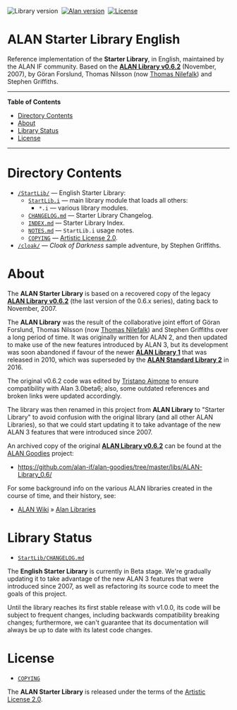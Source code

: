 ![Library version][lib badge]&nbsp;
[![Alan version][alan badge]][alan link]&nbsp;
[![License][license badge]][COPYING]

# ALAN Starter Library English

Reference implementation of the __Starter Library__, in English, maintained by the ALAN IF community.
Based on the __[ALAN Library v0.6.2]__ (November, 2007), by Göran Forslund, Thomas Nilsson (now [Thomas Nilefalk]) and Stephen Griffiths.

-----

**Table of Contents**

<!-- MarkdownTOC autolink="true" bracket="round" autoanchor="false" lowercase="only_ascii" uri_encoding="true" levels="1,2,3" -->

- [Directory Contents](#directory-contents)
- [About](#about)
- [Library Status](#library-status)
- [License](#license)

<!-- /MarkdownTOC -->

-----

# Directory Contents

- [`/StartLib/`][StartLib] — English Starter Library:
    + [`StartLib.i`][StartLib.i] — main library module that loads all others:
        * `*.i` — various library modules.
    + [`CHANGELOG.md`][CHANGELOG.md] — Starter Library Changelog.
    + [`INDEX.md`][INDEX.md] — Starter Library Index.
    + [`NOTES.md`][NOTES.md] — `StartLib.i` usage notes.
    + [`COPYING`][COPYING] — [Artistic License 2.0].
- [`/cloak/`][cloak] — _Cloak of Darkness_ sample adventure, by Stephen Griffiths.


# About

The __ALAN Starter Library__ is based on a recovered copy of the legacy __[ALAN Library v0.6.2]__ (the last version of the 0.6.x series), dating back to November, 2007.

The __ALAN Library__ was the result of the collaborative joint effort of Göran Forslund, Thomas Nilsson (now [Thomas Nilefalk]) and Stephen Griffiths over a long period of time.
It was originally written for ALAN&nbsp;2, and then updated to make use of the new features introduced by ALAN&nbsp;3, but its development was soon abandoned if favour of the newer __[ALAN Library 1]__ that was released in 2010, which was superseded by the __[ALAN Standard Library 2]__ in 2016.

The original v0.6.2 code was edited by [Tristano Ajmone] to ensure compatibility with Alan 3.0beta6; also, some outdated references and broken links were updated accordingly.

The library was then renamed in this project from __ALAN Library__ to "Starter Library" to avoid confusion with the original library (and all other ALAN Libraries), so that we could start updating it to take advantage of the new ALAN&nbsp;3 features that were introduced since 2007.

An archived copy of the original __[ALAN Library v0.6.2]__ can be found at the [ALAN Goodies] project:

- https://github.com/alan-if/alan-goodies/tree/master/libs/ALAN-Library_0.6/

For some background info on the various ALAN libraries created in the course of time, and their history, see:

- [ALAN Wiki] » [Alan Libraries]

# Library Status

- [`StartLib/CHANGELOG.md`][CHANGELOG.md]

The __English Starter Library__ is currently in Beta stage.
We're gradually updating it to take advantage of the new ALAN&nbsp;3 features that were introduced since 2007, as well as refactoring its source code to meet the goals of this project.

Until the library reaches its first stable release with v1.0.0, its code will be subject to frequent changes, including backwards compatibility breaking changes; furthermore, we can't guarantee that its documentation will always be up to date with its latest code changes.

# License

- [`COPYING`][COPYING]

The __ALAN Starter Library__ is released under the terms of the [Artistic License 2.0].

<!-----------------------------------------------------------------------------
                               REFERENCE LINKS
------------------------------------------------------------------------------>

[Artistic License 2.0]: https://opensource.org/licenses/Artistic-2.0 "View the Artistic License 2.0 at Open Source Initiative"

[ALAN Goodies]: https://github.com/alan-if/alan-goodies "Visit the ALAN Goodies repository on GitHub"

[ALAN Wiki]: https://github.com/alan-if/alan/wiki/ "Visit the ALAN Wiki"
[Alan Libraries]: https://github.com/alan-if/alan/wiki/Alan-Libraries "ALAN Wiki » Alan Libraries"

<!-- ALAN Libs -->

[ALAN Library v0.6.2]: https://github.com/alan-if/alan-goodies/tree/master/libs/ALAN-Library_0.6 "View the original ALAN Library v0.6.2 at the ALAN Goodies repository"

[ALAN Library 1]: https://www.alanif.se/download-alan-v3/download-library/library-v1-00 "Go to the download page of ALAN Library v1.0 on ALAN website"

[ALAN Standard Library 2]: https://github.com/AnssiR66/AlanStdLib "Visit the official repository of the ALAN Standard Library 2"

[ALAN repository]: https://bitbucket.org/alanif/alan "Visit the official ALAN repository on Bitbucket"

<!-- badges -->

[lib badge]: https://img.shields.io/badge/StartLib%20EN-0.1.1-yellow "ALAN Starter Library version"
[alan badge]: https://img.shields.io/badge/ALAN-3.0beta7-yellow
[alan link]: https://www.alanif.se/download-alan-v3/development-kits/development-kits-3-0beta7 "Tested with Alan SDK 3.0beta7"
[license badge]: https://img.shields.io/badge/license-Artistic%20License%202.0-blue

<!-- project files and folders -->

[StartLib]: ./StartLib/ "Navigate to English Alan IF library folder"
[cloak]: ./cloak/ "Navigate to 'Cloak of Darkness' folder"

[CHANGELOG.md]: ./StartLib/CHANGELOG.md "Read CHANGELOG document"
[COPYING]: ./StartLib/COPYING "View Artistic License 2.0"
[INDEX.md]: ./StartLib/INDEX.md "View Alan Library Index (markdown)"
[NOTES.md]: ./StartLib/NOTES.md "Read usage notes for 'std.i'"
[StartLib.i]: ./StartLib/StartLib.i "View source file of main library module"

<!-- people -->

[Anssi Räisänen]: https://github.com/AnssiR66 "View Anssi Räisänen's GitHub profile"
[Thomas Nilefalk]: https://github.com/thoni56 "View Thomas Nilefalk's GitHub profile"
[Tristano Ajmone]: https://github.com/tajmone "View Tristano Ajmone's GitHub profile"

<!-- EOF -->
